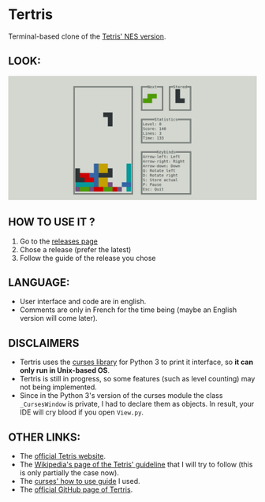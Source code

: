 # Tertris
Terminal-based clone of the [Tetris' NES version](https://tetris.wiki/Tetris_(NES,_Nintendo)).


## LOOK:
![Example of look - if not show look at informations/social preview.png](information/social%20preview.png)


## HOW TO USE IT ?
1. Go to the [releases page](https://github.com/VMoM/Tertris/releases)
2. Chose a release (prefer the latest)
3. Follow the guide of the release you chose


## LANGUAGE:
- User interface and code are in english.
- Comments are only in French for the time being (maybe an English version will come later).


## DISCLAIMERS
- Tertris uses the [curses library](https://en.wikipedia.org/wiki/Curses_(programming_library)) for Python 3 to print it interface, so **it can only run in Unix-based OS**.
- Tertris is still in progress, so some features (such as level counting) may not being implemented.
- Since in the Python 3's version of the curses module the class `_CursesWindow` is private, I had to declare them as objects. In result, your IDE will cry blood if you open `View.py`. 

## OTHER LINKS:
- The [official Tetris website](https://tetris.com/).
- The [Wikipedia's page of the Tetris' guideline](https://tetris.wiki/Tetris_Guideline) that I will try to follow (this is only partially the case now).
- The [curses' how to use guide](https://docs.python.org/3/howto/curses.html) I used.
- The [official GitHub page of Tertris](https://github.com/vmom/tertris).
